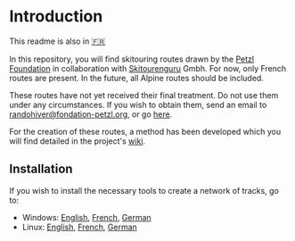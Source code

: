 # Introduction

This readme is also in [:fr:](https://github.com/skitourenguru/Routes/blob/main/README-fr.md)

In this repository, you will find skitouring routes drawn by the [Petzl Foundation](https://www.petzl.com/fondation/) in collaboration with [Skitourenguru](https://skitourenguru.ch/) Gmbh.
For now, only French routes are present. In the future, all Alpine routes should be included.

These routes have not yet received their final treatment. Do not use them under any circumstances. If you wish to obtain them, send an email to
randohiver@fondation-petzl.org, or go [here](https://download.skitourenguru.com/public/France-Ski.zip).

For the creation of these routes, a method has been developed which you will find detailed in the project's [wiki](https://github.com/skitourenguru/Routes/wiki/Home-en).


## Installation

If you wish to install the necessary tools to create a network of tracks, go to:
* Windows:
[English](https://github.com/skitourenguru/Routes/wiki/Installation-en-win), [French](https://github.com/skitourenguru/Routes/wiki/Installation-win), [German](https://github.com/skitourenguru/Routes/wiki/Installation-de-win)
* Linux:
[English](https://github.com/skitourenguru/Routes/wiki/Installation-en), [French](https://github.com/skitourenguru/Routes/wiki/Installation), [German](https://github.com/skitourenguru/Routes/wiki/Installation-de)
